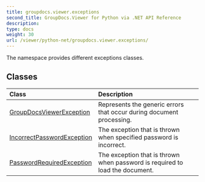 ```yaml
---
title: groupdocs.viewer.exceptions
second_title: GroupDocs.Viewer for Python via .NET API Reference
description: 
type: docs
weight: 30
url: /viewer/python-net/groupdocs.viewer.exceptions/
---
```



The namespace provides different exceptions classes.

## Classes
| Class | Description |
| :- | :- |
|[GroupDocsViewerException](/viewer/python-net/groupdocs.viewer.exceptions/groupdocsviewerexception/)|Represents the generic errors that occur during document processing.|
|[IncorrectPasswordException](/viewer/python-net/groupdocs.viewer.exceptions/incorrectpasswordexception/)|The exception that is thrown when specified password is incorrect.|
|[PasswordRequiredException](/viewer/python-net/groupdocs.viewer.exceptions/passwordrequiredexception/)|The exception that is thrown when password is required to load the document.|
